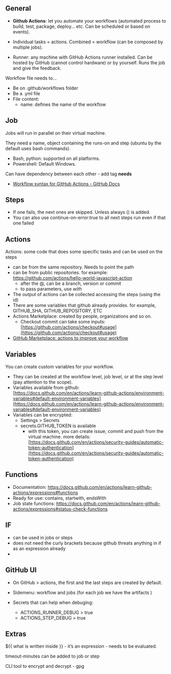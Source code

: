 ## General

- **Github Actions**: let you automate your workflows (automated process to build, test, package, deploy… etc. Can be scheduled or based on events).

- Individual tasks = actions. Combined = workflow (can be composed by multiple jobs).

- Runner: any machine with GitHub Actions runner installed. Can be hosted by GitHub (cannot control hardware) or by yourself. Runs the job and give the feedback.

Workflow file needs to…

- Be on .github/workflows folder
- Be a .yml file
- File content:
  - name: defines the name of the workflow

## Job

Jobs will run in parallel on their virtual machine.

They need a name, object containing the runs-on and step (ubuntu by the default uses bash commands).

- Bash, python: supported on all platforms.
- Powershell: Default Windows.

Can have dependency between each other - add tag **needs**

- [Workflow syntax for GitHub Actions - GitHub Docs](https://docs.github.com/en/actions/using-workflows/workflow-syntax-for-github-actions#jobsjob_idstepsshell)

## Steps

- If one fails, the next ones are skipped. Unless always () is added.
- You can also use continue-on-error:true to all next steps run even if that one failed

## Actions

Actions: some code that does some specific tasks and can be used on the steps

- can be from the same repository. Needs to point the path
- can be from public repositories. for example: https://github.com/actions/hello-world-javascript-action
  - after the @, can be a branch, version or commit
  - to pass parameters, use _with_
- The output of actions can be collected accessing the steps (using the id)
- There are some variables that github already provides. for example, GITHUB_SHA, GITHUB_REPOSITORY, ETC
- Actions Marketplace: created by people, organizations and so on.
  - Checkout commit can take some inputs: [https://github.com/actions/checkout#usage](https://github.com/actions/checkout#usage)
- [GitHub Marketplace: actions to improve your workflow](https://github.com/marketplace?type=actions)

## Variables

You can create custom variables for your workflow.

- They can be created at the workflow level, job level, or at the step level (pay attention to the scope).
- Variables available from github: [https://docs.github.com/en/actions/learn-github-actions/environment-variables#default-environment-variables](https://docs.github.com/en/actions/learn-github-actions/environment-variables#default-environment-variables)
- Variables can be encrypted:
  - Settings > Secrets
  - secrets.GITHUB_TOKEN is available
    - with this token, you can create issue, commit and push from the virtual machine. more details: [https://docs.github.com/en/actions/security-guides/automatic-token-authentication](https://docs.github.com/en/actions/security-guides/automatic-token-authentication)

## Functions

- Documentation: https://docs.github.com/en/actions/learn-github-actions/expressions#functions
- Ready for use: contains, startwith, endsWith
- Job state functions: https://docs.github.com/en/actions/learn-github-actions/expressions#status-check-functions

## IF

- can be used in jobs or steps
- does not need the curly brackets because github threats anything in if as an expression already
-

## GitHub UI

- On GitHub > actions, the first and the last steps are created by default.

- Sidemenu: workflow and jobs (for each job we have the artifacts )

- Secrets that can help when debuging:
  - ACTIONS_RUNNER_DEBUG > true
  - ACTIONS_STEP_DEBUG > true

## Extras

${{ what is written inside }} - it’s an expression - needs to be evaluated.

timeout-minutes can be added to job or step

CLI tool to encrypt and decrypt - gpg
